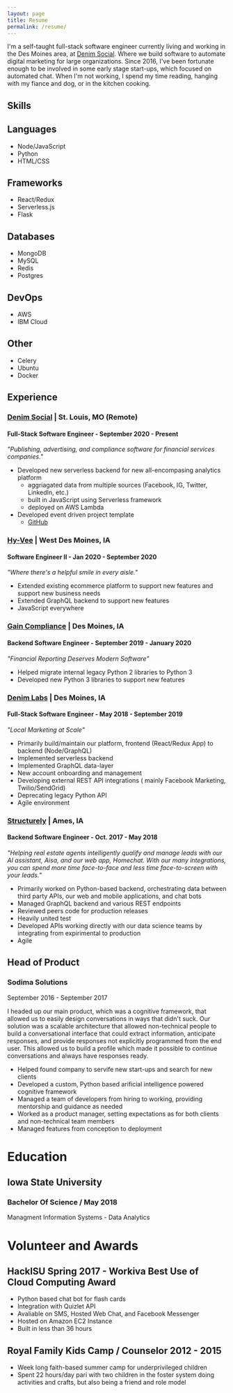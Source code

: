 ```yaml
---
layout: page
title: Resume
permalink: /resume/
---
```


I'm a self-taught full-stack software engineer currently living and working in the Des Moines area, at [Denim Social](https://denimsocial.com). Where we build software to automate digital marketing for large organizations. Since 2016, I've been fortunate enough to be involved in some early stage start-ups, which focused on automated chat. When I'm not working, I spend my time reading, hanging with my fiance and dog, or in the kitchen cooking.

## Skills

## Languages

* Node/JavaScript
* Python
* HTML/CSS

## Frameworks

* React/Redux
* Serverless.js
* Flask

## Databases

* MongoDB
* MySQL
* Redis
* Postgres

## DevOps

* AWS
* IBM Cloud

## Other

* Celery
* Ubuntu
* Docker

## Experience

### [Denim Social](https://denimsocial.com) | St. Louis, MO (Remote)

#### Full-Stack Software Engineer - September 2020 - Present

*"Publishing, advertising, and compliance software for financial services companies."*

* Developed new serverless backend for new all-encompasing analytics platform
  * aggriagated data from multiple sources (Facebook, IG, Twitter, LinkedIn, etc.)
  * built in JavaScript using Serverless framework
  * deployed on AWS Lambda
* Developed event driven project template
  * [GitHub](https://github.com/jrmeier/event-driven-template)

### [Hy-Vee](https://hy-vee.com) | West Des Moines, IA

#### Software Engineer II - Jan 2020 - September 2020

*"Where there's a helpful smile in every aisle."*

* Extended existing ecommerce platform to support new features and support new business needs
* Extended GraphQL backend to support new features
* JavaScript everywhere

### [Gain Compliance](https://gaincompliance.com) | Des Moines, IA

#### Backend Software Engineer - September 2019 - January 2020

*"Financial Reporting Deserves Modern Software"*

* Helped migrate internal legacy Python 2 libraries to Python 3
* Developed new Python 3 libraries to support new features

### [Denim Labs](https://denimlabs.com) | Des Moines, IA

#### Full-Stack Software Engineer - May 2018 - September 2019

*"Local Marketing at Scale"*

* Primarily build/maintain our platform, frontend (React/Redux App) to backend (Node/GraphQL)
* Implemented serverless backend
* Implemented GraphQL data-layer
* New account onboarding and management
* Developing external REST API integrations ( mainly Facebook Marketing, Twilio/SendGrid)
* Deprecating legacy Python API
* Agile environment

### [Structurely](https://structurely.com) |  Ames, IA

#### Backend Software Engineer - Oct. 2017 - May 2018

*"Helping real estate agents intelligently qualify and manage leads with our AI assistant, Aisa, and our web app, Homechat. With our many integrations, you can spend more time face-to-face and less time face-to-screen with your leads."*

* Primarily worked on Python-based backend, orchestrating data between third party APIs, our web and mobile applications, and chat bots
* Managed GraphQL backend and various REST endpoints
* Reviewed peers code for production releases
* Heavily united test
* Developed APIs working directly with our data science teams by integrating from expirimental to production
* Agile

## Head of Product

### Sodima Solutions

September 2016 - September 2017

I headed up our main product, which was a cognitive framework, that allowed us to easily design conversations in ways that didn't suck. Our solution was a scalable architecture that allowed non-technical people to build a conversational interface that could extract information, anticipate responses, and provide responses not explicitly programmed from the end user. This allowed us to build a profile which made it possible to continue conversations and always have responses ready.

* Helped found company to servife new start-ups and search for new clients
* Developed a custom, Python based arificial intelligence powered cognitive framework
* Managed a team of developers from hiring to working, providing mentorship and guidance as needed
* Worked as a product manager, setting expectations as for both clients and non-technical team members
* Managed features from conception to deployment

# Education

## Iowa State University

### Bachelor Of Science / May 2018

Managment Information Systems - Data Analytics

# Volunteer and Awards

## HackISU Spring 2017 - Workiva Best Use of Cloud Computing Award

* Python based chat bot for flash cards
* Integration with Quizlet API
* Avaliable on SMS, Hosted Web Chat, and Facebook Messenger
* Hosted on Amazon EC2 Instance
* Built in less than 36 hours

## Royal Family Kids Camp / Counselor 2012 - 2015

* Week long faith-based summer camp for underprivileged children
* Spent 22 hours/day pari with two children in the foster system doing activities and crafts, but also being a friend and role model

